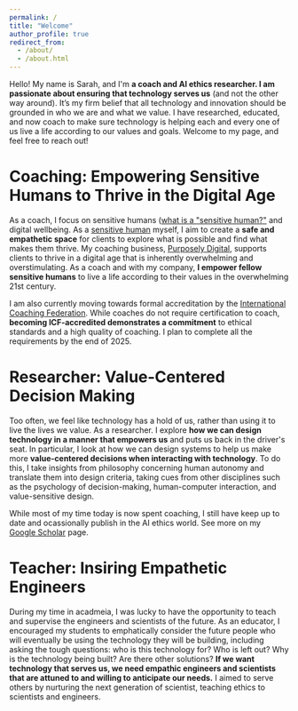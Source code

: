 ```yaml
---
permalink: /
title: "Welcome"
author_profile: true
redirect_from: 
  - /about/
  - /about.html
---
```


Hello! My name is Sarah, and I'm **a coach and AI ethics researcher. I am passionate about ensuring that technology serves us** (and not the other way around). It’s my firm belief that all technology and innovation should be grounded in who we are and what we value. I have researched, educated, and now coach to make sure technology is helping each and every one of us live a life according to our values and goals. Welcome to my page, and feel free to reach out!

Coaching: Empowering Sensitive Humans to Thrive in the Digital Age
======

As a coach, I focus on sensitive humans ([what is a "sensitive human?"](https://purposely-digital.com/faq-pd-sensitive-humans) and digital wellbeing. As a [sensitive human](https://purposely-digital.com/reclaiming-sensitive) myself, I aim to create a **safe and empathetic space** for clients to explore what is possible and find what makes them thrive. My coaching business, [Purposely Digital](https://purposely-digital.com), supports clients to thrive in a digital age that is inherently overwhelming and overstimulating. As a coach and with my company, **I empower fellow sensitive humans** to live a life according to their values in the overwhelming 21st century.

I am also currently moving towards formal accreditation by the [International Coaching Federation](https://coachingfederation.org). While coaches do not require certification to coach, **becoming ICF-accredited demonstrates a commitment** to ethical standards and a high quality of coaching. I plan to complete all the requirements by the end of 2025. 

Researcher: Value-Centered Decision Making
======

Too often, we feel like technology has a hold of us, rather than using it to live the lives we value. As a researcher. I explore **how we can design technology in a manner that empowers us** and puts us back in the driver's seat. In particular, I look at how we can design systems to help us make more **value-centered decisions when interacting with technology**. To do this, I take insights from philosophy concerning human autonomy and translate them into design criteria, taking cues from other disciplines such as the psychology of decision-making, human-computer interaction, and value-sensitive design.

While most of my time today is now spent coaching, I still have keep up to date and ocassionally publish in the AI ethics world. See more on my [Google Scholar](https://scholar.google.com/citations?user=wZm0g4kAAAAJ&hl=en&authuser=1) page. 


Teacher: Insiring Empathetic Engineers
======

During my time in acadmeia, I was lucky to have the opportunity to teach and supervise the engineers and scientists of the future. As an educator, I encouraged my students to emphatically consider the future people who will eventually be using the technology they will be building, including asking the tough questions: who is this technology for? Who is left out? Why is the technology being built? Are there other solutions? **If we want technology that serves us, we need empathic engineers and scientists that are attuned to and willing to anticipate our needs.** I aimed to serve others by nurturing the next generation of scientist, teaching ethics to scientists and engineers. 

